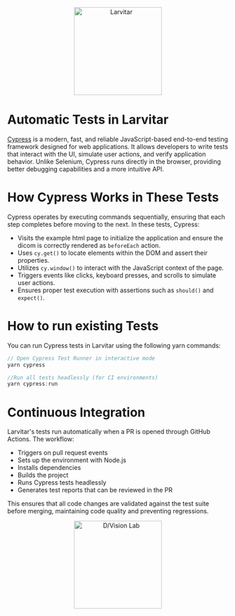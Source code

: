 <div style="text-align: center;">
    <img src="https://assets.pokemon.com/assets/cms2/img/pokedex/full/246.png" alt="Larvitar" height="200" />
</div>

# Automatic Tests in Larvitar

[Cypress](https://docs.cypress.io/app/end-to-end-testing/writing-your-first-end-to-end-test) is a modern, fast, and reliable JavaScript-based end-to-end testing framework designed for web applications. It allows developers to write tests that interact with the UI, simulate user actions, and verify application behavior. Unlike Selenium, Cypress runs directly in the browser, providing better debugging capabilities and a more intuitive API.

# How Cypress Works in These Tests

Cypress operates by executing commands sequentially, ensuring that each step completes before moving to the next. In these tests, Cypress:

- Visits the example html page to initialize the application and ensure the dicom is correctly rendered as `beforeEach` action.
- Uses `cy.get()` to locate elements within the DOM and assert their properties.
- Utilizes `cy.window()` to interact with the JavaScript context of the page.
- Triggers events like clicks, keyboard presses, and scrolls to simulate user actions.
- Ensures proper test execution with assertions such as `should()` and `expect()`.

# How to run existing Tests
You can run Cypress tests in Larvitar using the following yarn commands:

```typescript
// Open Cypress Test Runner in interactive mode
yarn cypress

//Run all tests headlessly (for CI environments)
yarn cypress:run
```

# Continuous Integration
Larvitar's tests run automatically when a PR is opened through GitHub Actions. The workflow:

- Triggers on pull request events
- Sets up the environment with Node.js
- Installs dependencies
- Builds the project
- Runs Cypress tests headlessly
- Generates test reports that can be reviewed in the PR

This ensures that all code changes are validated against the test suite before merging, maintaining code quality and preventing regressions.


<div style="text-align: center;">
    <img src="https://press.r1-it.storage.cloud.it/logo_trasparent.png" alt="D/Vision Lab" height="200" />
</div>
